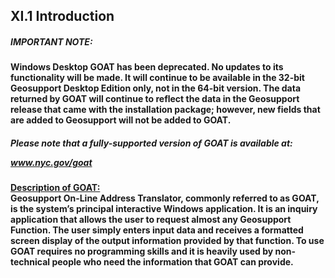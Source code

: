 <h2> XI.1 Introduction  </h2>
<h5><b>IMPORTANT NOTE: <b><br></h5>
Windows Desktop GOAT has been deprecated.  No updates to its functionality will be made.  It will continue to be available in the 32-bit Geosupport Desktop Edition only, not in the 64-bit version.  The data returned by GOAT will continue to reflect the data in the Geosupport release that came with the installation package; however, new fields that are added to Geosupport will not be added to GOAT.  

<h5><b>Please note that a fully-supported version of GOAT is available at:</b><p class="textalign"><a href="http://www.nyc.gov/goat">www.nyc.gov/goat</a></p></h5>  

<u>Description of GOAT:</u>  
Geosupport On-Line Address Translator, commonly referred to as GOAT, is the system’s principal interactive Windows application. It is an inquiry application that allows the user to request almost any Geosupport Function. The user simply enters input data and receives a formatted screen display of the output information provided by that function. To use GOAT requires no programming skills and it is heavily used by non-technical people who need the information that GOAT can provide.  
